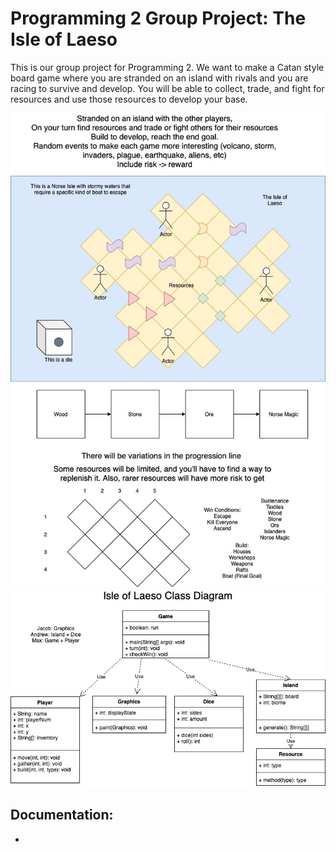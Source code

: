 # Programming 2 Group Project: The Isle of Laeso
This is our group project for Programming 2. We want to make a Catan style board game where you are stranded on an island with rivals and you are racing to survive and develop. You will be able to collect, trade, and fight for resources and use those resources to develop your base.

![IslandSurvivalIdea](https://github.com/Bamboo72/Programming2GroupProject1/blob/main/ConceptArt/Isle%20of%20Laeso.jpg)
![ClassDiagram](https://github.com/Bamboo72/Programming2GroupProject1/blob/main/ConceptArt/GroupProjectClassDiagram.jpg)

## Documentation: 
*
